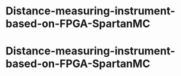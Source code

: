 # Distance-measuring-instrument-based-on-FPGA-SpartanMC
# Distance-measuring-instrument-based-on-FPGA-SpartanMC

